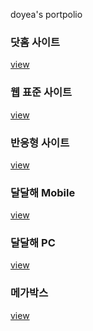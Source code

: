 doyea's portpolio

<h3>닷홈 사이트</h3>
<a href="https://veritedy.github.io/doyea/html/">view</a>

<h3>웹 표준 사이트</h3>
<a href="https://veritedy.github.io/doyea/html/webstandard/index.html">view</a>

<h3>반응형 사이트</h3>
<a href="https://veritedy.github.io/doyea/html/responsive/index.html">view</a>

<h3>달달해 Mobile</h3>
<a href="https://veritedy.github.io/doyea/DALDALHAE_MB/m_index.html">view</a>

<h3>달달해 PC</h3>
<a href="https://veritedy.github.io/doyea/DALDALHAE_PC/pc_index.html">view</a>

<h3>메가박스</h3>
<a href="https://veritedy.github.io/doyea/html/megabox/index.html">view</a>
